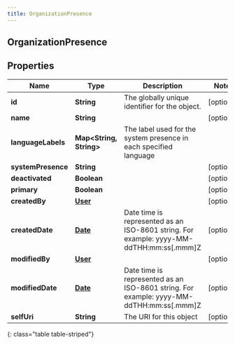 ```yaml
---
title: OrganizationPresence
---
```


## OrganizationPresence

## Properties

| Name               | Type                                               | Description                                                                             | Notes      |
| ------------------ | -------------------------------------------------- | --------------------------------------------------------------------------------------- | ---------- |
| **id**             | <!----><!---->**String**<!---->                    | The globally unique identifier for the object.                                          | [optional] |
| **name**           | <!----><!---->**String**<!---->                    |                                                                                         | [optional] |
| **languageLabels** | <!----><!---->**Map&lt;String, String&gt;**<!----> | The label used for the system presence in each specified language                       |            |
| **systemPresence** | <!----><!---->**String**<!---->                    |                                                                                         | [optional] |
| **deactivated**    | <!----><!---->**Boolean**<!---->                   |                                                                                         | [optional] |
| **primary**        | <!----><!---->**Boolean**<!---->                   |                                                                                         | [optional] |
| **createdBy**      | <!----><!---->[**User**](User.md)<!---->           |                                                                                         | [optional] |
| **createdDate**    | <!----><!---->[**Date**](Date.md)<!---->           | Date time is represented as an ISO-8601 string. For example: yyyy-MM-ddTHH:mm:ss[.mmm]Z | [optional] |
| **modifiedBy**     | <!----><!---->[**User**](User.md)<!---->           |                                                                                         | [optional] |
| **modifiedDate**   | <!----><!---->[**Date**](Date.md)<!---->           | Date time is represented as an ISO-8601 string. For example: yyyy-MM-ddTHH:mm:ss[.mmm]Z | [optional] |
| **selfUri**        | <!----><!---->**String**<!---->                    | The URI for this object                                                                 | [optional] |

{: class="table table-striped"}
